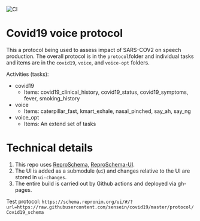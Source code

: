 ![CI](https://github.com/sensein/covid19/workflows/CI/badge.svg)

# Covid19 voice protocol

This a protocol being used to assess impact of SARS-COV2 on speech production. 
The overall protocol is in the `protocol`folder and individual tasks and items
are in the `covid19`, `voice`, and `voice-opt` folders. 

Activities (tasks):
* covid19
    * Items: covid19_clinical_history, covid19_status, covid19_symptoms, fever, smoking_history 
* voice
    * Items: caterpillar_fast, kmart_exhale, nasal_pinched, say_ah, say_ng
* voice_opt
    * Items: An extend set of tasks

# Technical details

1. This repo uses [ReproSchema](https://github.com/ReproNim/reproschema/),
[ReproSchema-UI](https://github.com/ReproNim/reproschema-ui/).
2. The UI is added as a submodule (`ui`) and changes relative to the UI are stored 
in `ui-changes`.
3. The entire build is carried out by Github actions and deployed via gh-pages.

Test protocol: ```https://schema.repronim.org/ui/#/?url=https://raw.githubusercontent.com/sensein/covid19/master/protocol/Covid19_schema```
